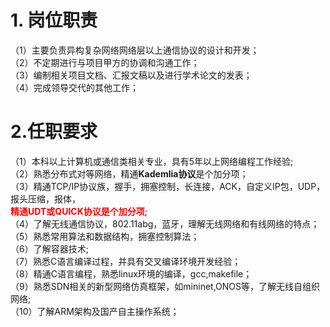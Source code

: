 # 1. 岗位职责
（1）主要负责异构复杂网络网络层以上通信协议的设计和开发；  
（2）不定期进行与项目甲方的协调和沟通工作；  
（3）编制相关项目文档、汇报文稿以及进行学术论文的发表；  
（4）完成领导交代的其他工作；  
# 2.任职要求
（1）本科以上计算机或通信类相关专业，具有5年以上网络编程工作经验;  
（2）熟悉分布式对等网络，精通**Kademlia协议**是个加分项；  
（3）精通TCP/IP协议族，握手，拥塞控制，长连接，ACK，自定义IP包，UDP，报头压缩，报体，  
**<font color=red>精通UDT或QUICK协议是个加分项</font>**;  
（4）了解无线通信协议，802.11abg，蓝牙，理解无线网络和有线网络的特点；  
（5）熟悉常用算法和数据结构，拥塞控制算法；  
（6）了解容器技术;  
（7）熟悉C语言编译过程，并具有交叉编译环境开发经验；  
（8）精通C语言编程，熟悉linux环境的编译，gcc,makefile；  
（9）熟悉SDN相关的新型网络仿真框架，如mininet,ONOS等，了解无线自组织网络;  
（10）了解ARM架构及国产自主操作系统；  
